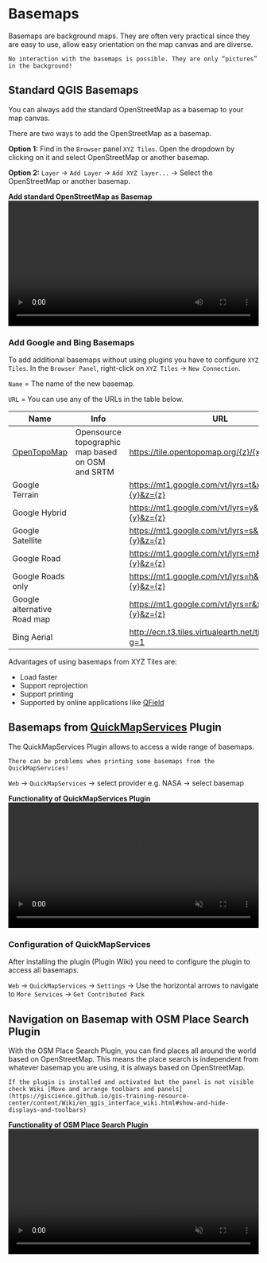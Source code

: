 # Basemaps

Basemaps are background maps. They are often very practical since they are easy to use, allow easy orientation on the map canvas and are diverse.

```{Note}
No interaction with the basemaps is possible. They are only “pictures” in the background!
```

## Standard QGIS Basemaps

You can always add the standard OpenStreetMap as a basemap to your map canvas. 

There are two ways to add the OpenStreetMap as a basemap.

__Option 1:__ Find in the `Browser` panel `XYZ Tiles`. Open the dropdown by clicking on it and select OpenStreetMap or another basemap.

__Option 2:__ `Layer` -> `Add Layer` -> `Add XYZ layer...` -> Select the OpenStreetMap or another basemap.

__Add standard OpenStreetMap as Basemap__
<video width="100%" controls src="https://github.com/GIScience/gis-training-resource-center/raw/main/fig/Add_basemap_OSM.mp4"></video>

### Add Google and Bing Basemaps

To add additional basemaps without using plugins you have to configure `XYZ Tiles`. 
In the `Browser Panel`, right-click on `XYZ Tiles` -> `New Connection`.

`Name` = The name of the new basemap.

`URL` = You can use any of the URLs in the table below.

Name| Info | URL |
| ----- | --- | --- |
|[OpenTopoMap](https://wiki.openstreetmap.org/wiki/OpenTopoMap)|Opensource topographic map based on OSM and SRTM|https://tile.opentopomap.org/{z}/{x}/{y}.png|
|Google Terrain||https://mt1.google.com/vt/lyrs=t&x={x}&y={y}&z={z}|
|Google Hybrid||https://mt1.google.com/vt/lyrs=y&x={x}&y={y}&z={z}|
|Google Satellite||https://mt1.google.com/vt/lyrs=s&x={x}&y={y}&z={z}|
|Google Road||https://mt1.google.com/vt/lyrs=m&x={x}&y={y}&z={z}|
|Google Roads only||https://mt1.google.com/vt/lyrs=h&x={x}&y={y}&z={z}|
|Google alternative Road map||https://mt1.google.com/vt/lyrs=r&x={x}&y={y}&z={z}|
|Bing Aerial||http://ecn.t3.tiles.virtualearth.net/tiles/a{q}.jpeg?g=1|

Advantages of using basemaps from XYZ Tiles are:
* Load faster
* Support reprojection
* Support printing
*  Supported by online applications like [QField]( https://qfield.org/)

## Basemaps from [QuickMapServices](https://nextgis.com/blog/quickmapservices/) Plugin

The QuickMapServices Plugin allows to access a wide range of basemaps. 

```{Note}
There can be problems when printing some basemaps from the QuickMapServices!
```
`Web` -> `QuickMapServices` -> select provider e.g. NASA -> select basemap

__Functionality of QuickMapServices Plugin__
<video width="100%" controls muted src="https://github.com/GIScience/gis-training-resource-center/raw/main/fig/add_basemap_quickmapservice.mp4"></video>

### Configuration of QuickMapServices
After installing the plugin (Plugin Wiki) you need to configure the plugin to access all basemaps.

`Web` -> `QuickMapServices` -> `Settings` -> Use the horizontal arrows to navigate to `More Services` -> `Get Contributed Pack`

## Navigation on Basemap with OSM Place Search Plugin

With the OSM Place Search Plugin, you can find places all around the world based on OpenStreetMap. This means the place search is independent from whatever basemap you are using, it is always based on OpenStreetMap.

```{Tip}
If the plugin is installed and activated but the panel is not visible check Wiki [Move and arrange toolbars and panels](https://giscience.github.io/gis-training-resource-center/content/Wiki/en_qgis_interface_wiki.html#show-and-hide-displays-and-toolbars)
```

__Functionality of OSM Place Search Plugin__
<video width="100%" controls muted src="https://github.com/GIScience/gis-training-resource-center/raw/main/fig/OSM_Place_Search.mp4"></video>